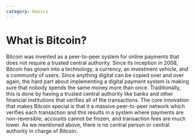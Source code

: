```yaml
---
category: basics
---
```

# What is Bitcoin?
Bitcoin was invented as a peer-to-peer system for online payments that does not require a trusted central authority. Since its inception in 2008, Bitcoin has grown into a technology, a currency, an investment vehicle, and a community of users. Since anything digital can be copied over and over again, the hard part about implementing a digital payment system is making sure that nobody spends the same money more than once. Traditionally, this is done by having a trusted central authority like banks and other financial institutions that verifies all of the transactions. The core innovation that makes Bitcoin special is that it a massive peer-to-peer network which verifies each transaction and this results in a system where payments are non-reversible, accounts cannot be frozen, and transaction fees are much lower. As we mentioned above, there is no central person or central authority in charge of Bitcoin.
